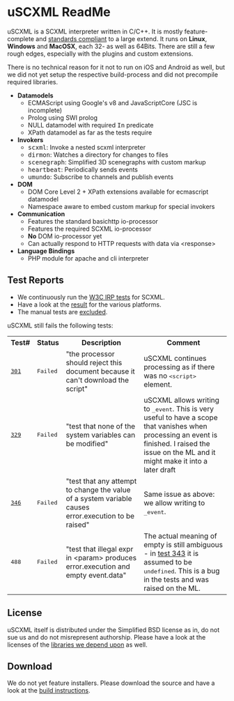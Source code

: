# uSCXML ReadMe

uSCXML is a SCXML interpreter written in C/C++. It is mostly feature-complete and
[standards compliant](https://github.com/tklab-tud/uscxml#test-reports) to a large extend.
It runs on <b>Linux</b>, <b>Windows</b> and <b>MacOSX</b>, each 32- as well as 64Bits.
There are still a few rough edges, especially with the plugins and custom extensions.

There is no technical reason for it not to run on iOS and Android as well, but we did not yet setup
the respective build-process and did not precompile required libraries.

   * <b>Datamodels</b>
       * ECMAScript using Google's v8 and JavaScriptCore (JSC is incomplete)
       * Prolog using SWI prolog
       * NULL datamodel with required <tt>In</tt> predicate
       * XPath datamodel as far as the tests require
   * <b>Invokers</b>
       * <tt>scxml</tt>: Invoke a nested scxml interpreter
       * <tt>dirmon</tt>: Watches a directory for changes to files
       * <tt>scenegraph</tt>: Simplified 3D scenegraphs with custom markup
       * <tt>heartbeat</tt>: Periodically sends events
       * <tt>umundo</tt>: Subscribe to channels and publish events
   * <b>DOM</b>
       * DOM Core Level 2 + XPath extensions available for ecmascript datamodel
       * Namespace aware to embed custom markup for special invokers
   * <b>Communication</b>
       * Features the standard basichttp io-processor
       * Features the required SCXML io-processor
       * <b>No</b> DOM io-processor yet
       * Can actually respond to HTTP requests with data via &lt;response>
   * <b>Language Bindings</b>
       * PHP module for apache and cli interpreter

## Test Reports

 * We continuously run the [W3C IRP tests](http://www.w3.org/Voice/2013/scxml-irp/) for SCXML. 
 * Have a look at the [result](http://uscxml.tk.informatik.tu-darmstadt.de/cdash/index.php?project=uscxml) for the various platforms.
 * The manual tests are [excluded](https://github.com/tklab-tud/uscxml/blob/master/contrib/ctest/CTestCustom.ctest.in).

uSCXML still fails the following tests:

<table>
	<tr><th>Test#</th><th>Status</th><th>Description</th><th>Comment</th></tr>
	<tr>
		<td><tt><a href="https://github.com/tklab-tud/uscxml/blob/master/test/samples/w3c/ecma/test301.scxml">301</a></tt></td>
		<td><tt>Failed</tt></td>
		<td>"the processor should  reject this document because it can't download the script"</td>
		<td>uSCXML continues processing as if there was no <tt>&lt;script></tt> element.</td>
	</tr>
	<tr>
		<td><tt><a href="https://github.com/tklab-tud/uscxml/blob/master/test/samples/w3c/ecma/test329.scxml">329</a></tt></td>
		<td><tt>Failed</tt></td>
		<td>"test that none of the system variables can be modified"</td>
		<td>uSCXML allows writing to <tt>_event</tt>. This is very useful to have a scope 
			that vanishes when processing an event is finished. I raised the issue on the ML and it might make it into a later draft</td>
	</tr>
	<tr>
		<td><tt><a href="https://github.com/tklab-tud/uscxml/blob/master/test/samples/w3c/ecma/test346.scxml">346</a></tt></td>
		<td><tt>Failed</tt></td>
		<td>"test that any attempt to change the value of a system variable causes error.execution to be raised"</td>
		<td>Same issue as above: we allow writing to <tt>_event</tt>.</td>
	</tr>
	<tr>
		<td><tt><a hreaf="https://github.com/tklab-tud/uscxml/blob/master/test/samples/w3c/ecma/test488.scxml">488</a></tt></td>
		<td><tt>Failed</tt></td>
		<td>"test that illegal expr in &lt;param> produces error.execution and empty event.data"</td>
		<td>The actual meaning of <emph>empty</emph> is still ambiguous - in  
			<a href="https://github.com/tklab-tud/uscxml/blob/master/test/samples/w3c/ecma/test343.scxml">test 343</a> 
			it is assumed to be <tt>undefined</tt>. This is a bug in the tests and was raised on the ML.</td>
	</tr>
</table>

## License 

uSCXML itself is distributed under the Simplified BSD license as in, do not sue us and do
not misrepresent authorship. Please have a look at the licenses of the [libraries we depend
upon](https://github.com/tklab-tud/uscxml/blob/master/docs/BUILDING.md#build-dependencies) as well.

## Download

We do not yet feature installers. Please download the source and have a look at the [build
instructions](https://github.com/tklab-tud/uscxml/blob/master/docs/BUILDING.md).

